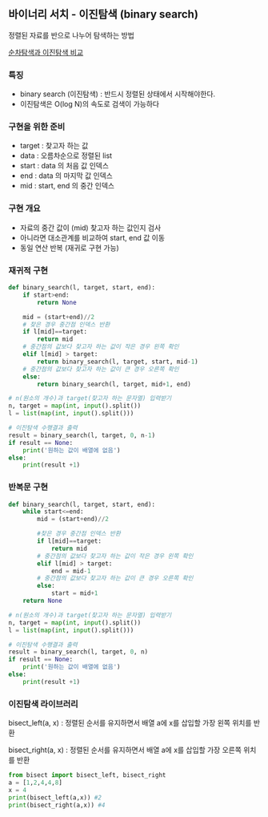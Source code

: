## 바이너리 서치 - 이진탐색 (binary search)

정렬된 자료를 반으로 나누어 탐색하는 방법

[순차탐색과 이진탐색 비교](https://www.fun-coding.org/Chapter16-binarysearch.html)

### 특징
* binary search (이진탐색) : 반드시 정렬된 상태에서 시작해야한다.
* 이진탐색은 O(log N)의 속도로 검색이 가능하다

### 구현을 위한 준비
* target : 찾고자 하는 값
* data : 오름차순으로 정렬된 list
* start : data 의 처음 값 인덱스
* end : data 의 마지막 값 인덱스
* mid : start, end 의 중간 인덱스

### 구현 개요
* 자료의 중간 값이 (mid) 찾고자 하는 값인지 검사
* 아니라면 대소관계를 비교하여 start, end 값 이동
* 동일 연산 반복 (재귀로 구현 가능)

### 재귀적 구현
```python
def binary_search(l, target, start, end):
    if start>end:
        return None

    mid = (start+end)//2
    # 찾은 경우 중간점 인덱스 반환
    if l[mid]==target:
        return mid
    # 중간점의 값보다 찾고자 하는 값이 작은 경우 왼쪽 확인
    elif l[mid] > target:
        return binary_search(l, target, start, mid-1)
    # 중간점의 값보다 찾고자 하는 값이 큰 경우 오른쪽 확인
    else:
        return binary_search(l, target, mid+1, end)

# n(원소의 개수)과 target(찾고자 하는 문자열) 입력받기
n, target = map(int, input().split())
l = list(map(int, input().split()))

# 이진탐색 수행결과 출력
result = binary_search(l, target, 0, n-1)
if result == None:
    print('원하는 값이 배열에 없음')
else:
    print(result +1)
```

### 반복문 구현
```python
def binary_search(l, target, start, end):
    while start<=end:
        mid = (start+end)//2

        #찾은 경우 중간점 인덱스 반환
        if l[mid]==target:
            return mid
        # 중간점의 값보다 찾고자 하는 값이 작은 경우 왼쪽 확인
        elif l[mid] > target:
            end = mid-1
        # 중간점의 값보다 찾고자 하는 값이 큰 경우 오른쪽 확인
        else:
            start = mid+1
    return None

# n(원소의 개수)과 target(찾고자 하는 문자열) 입력받기
n, target = map(int, input().split())
l = list(map(int, input().split()))

# 이진탐색 수행결과 출력
result = binary_search(l, target, 0, n)
if result == None:
    print('원하는 값이 배열에 없음')
else:
    print(result +1)
```


### 이진탐색 라이브러리
bisect_left(a, x) : 정렬된 순서를 유지하면서 배열 a에 x를 삽입할 가장 왼쪽 위치를 반환

bisect_right(a, x) : 정렬된 순서를 유지하면서 배열 a에 x를 삽입할 가장 오른쪽 위치를 반환

```python
from bisect import bisect_left, bisect_right
a = [1,2,4,4,8]
x = 4
print(bisect_left(a,x)) #2
print(bisect_right(a,x)) #4
```
